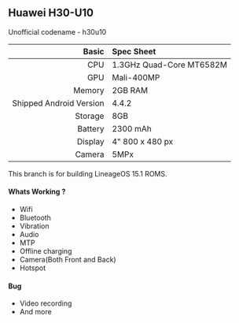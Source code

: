 ## Huawei H30-U10
Unofficial codename - h30u10

Basic   | Spec Sheet
-------:|:-------------------------
CPU     | 1.3GHz Quad-Core MT6582M
GPU     | Mali-400MP
Memory  | 2GB RAM
Shipped Android Version | 4.4.2
Storage | 8GB
Battery | 2300 mAh
Display | 4" 800 x 480 px
Camera  | 5MPx

This branch is for building LineageOS 15.1 ROMS.

#### Whats Working ?
 * Wifi
 * Bluetooth
 * Vibration
 * Audio
 * MTP
 * Offline charging
 * Camera(Both Front and Back)
 * Hotspot

#### Bug ####
 * Video recording
 * And more
